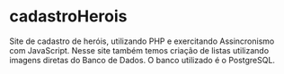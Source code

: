 # cadastroHerois
Site de cadastro de heróis, utilizando PHP e exercitando Assincronismo com JavaScript.
Nesse site também temos criação de listas utilizando imagens diretas do Banco de Dados. O banco utilizado é o PostgreSQL.
